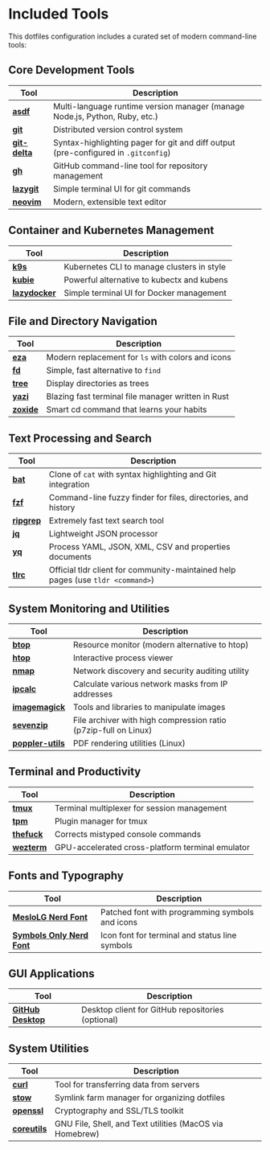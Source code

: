 # Included Tools

This dotfiles configuration includes a curated set of modern command-line tools:

## Core Development Tools
| Tool | Description |
|------|-------------|
| [**asdf**](https://github.com/asdf-vm/asdf) | Multi-language runtime version manager (manage Node.js, Python, Ruby, etc.) |
| [**git**](https://git-scm.com/) | Distributed version control system |
| [**git-delta**](https://github.com/dandavison/delta) | Syntax-highlighting pager for git and diff output (pre-configured in `.gitconfig`) |
| [**gh**](https://github.com/cli/cli) | GitHub command-line tool for repository management |
| [**lazygit**](https://github.com/jesseduffield/lazygit) | Simple terminal UI for git commands |
| [**neovim**](https://neovim.io/) | Modern, extensible text editor |

## Container and Kubernetes Management
| Tool | Description |
|------|-------------|
| [**k9s**](https://github.com/derailed/k9s) | Kubernetes CLI to manage clusters in style |
| [**kubie**](https://github.com/sbstp/kubie) | Powerful alternative to kubectx and kubens |
| [**lazydocker**](https://github.com/jesseduffield/lazydocker) | Simple terminal UI for Docker management |

## File and Directory Navigation
| Tool | Description |
|------|-------------|
| [**eza**](https://github.com/eza-community/eza) | Modern replacement for `ls` with colors and icons |
| [**fd**](https://github.com/sharkdp/fd) | Simple, fast alternative to `find` |
| [**tree**](https://github.com/Old-Man-Programmer/tree) | Display directories as trees |
| [**yazi**](https://github.com/sxyazi/yazi) | Blazing fast terminal file manager written in Rust |
| [**zoxide**](https://github.com/ajeetdsouza/zoxide) | Smart cd command that learns your habits |

## Text Processing and Search
| Tool | Description |
|------|-------------|
| [**bat**](https://github.com/sharkdp/bat) | Clone of `cat` with syntax highlighting and Git integration |
| [**fzf**](https://github.com/junegunn/fzf) | Command-line fuzzy finder for files, directories, and history |
| [**ripgrep**](https://github.com/BurntSushi/ripgrep) | Extremely fast text search tool |
| [**jq**](https://github.com/jqlang/jq) | Lightweight JSON processor |
| [**yq**](https://github.com/mikefarah/yq) | Process YAML, JSON, XML, CSV and properties documents |
| [**tlrc**](https://github.com/tldr-pages/tlrc) | Official tldr client for community-maintained help pages (use `tldr <command>`) |

## System Monitoring and Utilities
| Tool | Description |
|------|-------------|
| [**btop**](https://github.com/aristocratos/btop) | Resource monitor (modern alternative to htop) |
| [**htop**](https://github.com/htop-dev/htop) | Interactive process viewer |
| [**nmap**](https://nmap.org/) | Network discovery and security auditing utility |
| [**ipcalc**](https://github.com/kjokjo/ipcalc) | Calculate various network masks from IP addresses |
| [**imagemagick**](https://imagemagick.org/) | Tools and libraries to manipulate images |
| [**sevenzip**](https://www.7-zip.org/) | File archiver with high compression ratio (p7zip-full on Linux) |
| [**poppler-utils**](https://poppler.freedesktop.org/) | PDF rendering utilities (Linux) |

## Terminal and Productivity
| Tool | Description |
|------|-------------|
| [**tmux**](https://github.com/tmux/tmux) | Terminal multiplexer for session management |
| [**tpm**](https://github.com/tmux-plugins/tpm) | Plugin manager for tmux |
| [**thefuck**](https://github.com/nvbn/thefuck) | Corrects mistyped console commands |
| [**wezterm**](https://github.com/wez/wezterm) | GPU-accelerated cross-platform terminal emulator |

## Fonts and Typography
| Tool | Description |
|------|-------------|
| [**MesloLG Nerd Font**](https://github.com/ryanoasis/nerd-fonts/tree/master/patched-fonts/Meslo) | Patched font with programming symbols and icons |
| [**Symbols Only Nerd Font**](https://github.com/ryanoasis/nerd-fonts) | Icon font for terminal and status line symbols |

## GUI Applications
| Tool | Description |
|------|-------------|
| [**GitHub Desktop**](https://desktop.github.com/) | Desktop client for GitHub repositories (optional) |

## System Utilities
| Tool | Description |
|------|-------------|
| [**curl**](https://curl.se/) | Tool for transferring data from servers |
| [**stow**](https://www.gnu.org/software/stow/) | Symlink farm manager for organizing dotfiles |
| [**openssl**](https://www.openssl.org/) | Cryptography and SSL/TLS toolkit |
| [**coreutils**](https://www.gnu.org/software/coreutils/) | GNU File, Shell, and Text utilities (MacOS via Homebrew) |
